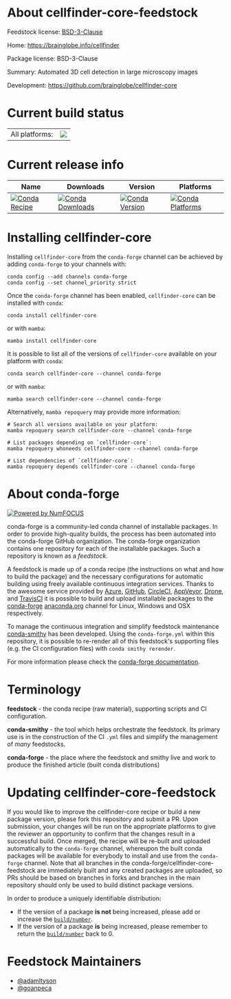 About cellfinder-core-feedstock
===============================

Feedstock license: [BSD-3-Clause](https://github.com/conda-forge/cellfinder-core-feedstock/blob/main/LICENSE.txt)

Home: https://brainglobe.info/cellfinder

Package license: BSD-3-Clause

Summary: Automated 3D cell detection in large microscopy images

Development: https://github.com/brainglobe/cellfinder-core

Current build status
====================


<table><tr><td>All platforms:</td>
    <td>
      <a href="https://dev.azure.com/conda-forge/feedstock-builds/_build/latest?definitionId=15408&branchName=main">
        <img src="https://dev.azure.com/conda-forge/feedstock-builds/_apis/build/status/cellfinder-core-feedstock?branchName=main">
      </a>
    </td>
  </tr>
</table>

Current release info
====================

| Name | Downloads | Version | Platforms |
| --- | --- | --- | --- |
| [![Conda Recipe](https://img.shields.io/badge/recipe-cellfinder--core-green.svg)](https://anaconda.org/conda-forge/cellfinder-core) | [![Conda Downloads](https://img.shields.io/conda/dn/conda-forge/cellfinder-core.svg)](https://anaconda.org/conda-forge/cellfinder-core) | [![Conda Version](https://img.shields.io/conda/vn/conda-forge/cellfinder-core.svg)](https://anaconda.org/conda-forge/cellfinder-core) | [![Conda Platforms](https://img.shields.io/conda/pn/conda-forge/cellfinder-core.svg)](https://anaconda.org/conda-forge/cellfinder-core) |

Installing cellfinder-core
==========================

Installing `cellfinder-core` from the `conda-forge` channel can be achieved by adding `conda-forge` to your channels with:

```
conda config --add channels conda-forge
conda config --set channel_priority strict
```

Once the `conda-forge` channel has been enabled, `cellfinder-core` can be installed with `conda`:

```
conda install cellfinder-core
```

or with `mamba`:

```
mamba install cellfinder-core
```

It is possible to list all of the versions of `cellfinder-core` available on your platform with `conda`:

```
conda search cellfinder-core --channel conda-forge
```

or with `mamba`:

```
mamba search cellfinder-core --channel conda-forge
```

Alternatively, `mamba repoquery` may provide more information:

```
# Search all versions available on your platform:
mamba repoquery search cellfinder-core --channel conda-forge

# List packages depending on `cellfinder-core`:
mamba repoquery whoneeds cellfinder-core --channel conda-forge

# List dependencies of `cellfinder-core`:
mamba repoquery depends cellfinder-core --channel conda-forge
```


About conda-forge
=================

[![Powered by
NumFOCUS](https://img.shields.io/badge/powered%20by-NumFOCUS-orange.svg?style=flat&colorA=E1523D&colorB=007D8A)](https://numfocus.org)

conda-forge is a community-led conda channel of installable packages.
In order to provide high-quality builds, the process has been automated into the
conda-forge GitHub organization. The conda-forge organization contains one repository
for each of the installable packages. Such a repository is known as a *feedstock*.

A feedstock is made up of a conda recipe (the instructions on what and how to build
the package) and the necessary configurations for automatic building using freely
available continuous integration services. Thanks to the awesome service provided by
[Azure](https://azure.microsoft.com/en-us/services/devops/), [GitHub](https://github.com/),
[CircleCI](https://circleci.com/), [AppVeyor](https://www.appveyor.com/),
[Drone](https://cloud.drone.io/welcome), and [TravisCI](https://travis-ci.com/)
it is possible to build and upload installable packages to the
[conda-forge](https://anaconda.org/conda-forge) [anaconda.org](https://anaconda.org/)
channel for Linux, Windows and OSX respectively.

To manage the continuous integration and simplify feedstock maintenance
[conda-smithy](https://github.com/conda-forge/conda-smithy) has been developed.
Using the ``conda-forge.yml`` within this repository, it is possible to re-render all of
this feedstock's supporting files (e.g. the CI configuration files) with ``conda smithy rerender``.

For more information please check the [conda-forge documentation](https://conda-forge.org/docs/).

Terminology
===========

**feedstock** - the conda recipe (raw material), supporting scripts and CI configuration.

**conda-smithy** - the tool which helps orchestrate the feedstock.
                   Its primary use is in the construction of the CI ``.yml`` files
                   and simplify the management of *many* feedstocks.

**conda-forge** - the place where the feedstock and smithy live and work to
                  produce the finished article (built conda distributions)


Updating cellfinder-core-feedstock
==================================

If you would like to improve the cellfinder-core recipe or build a new
package version, please fork this repository and submit a PR. Upon submission,
your changes will be run on the appropriate platforms to give the reviewer an
opportunity to confirm that the changes result in a successful build. Once
merged, the recipe will be re-built and uploaded automatically to the
`conda-forge` channel, whereupon the built conda packages will be available for
everybody to install and use from the `conda-forge` channel.
Note that all branches in the conda-forge/cellfinder-core-feedstock are
immediately built and any created packages are uploaded, so PRs should be based
on branches in forks and branches in the main repository should only be used to
build distinct package versions.

In order to produce a uniquely identifiable distribution:
 * If the version of a package **is not** being increased, please add or increase
   the [``build/number``](https://docs.conda.io/projects/conda-build/en/latest/resources/define-metadata.html#build-number-and-string).
 * If the version of a package **is** being increased, please remember to return
   the [``build/number``](https://docs.conda.io/projects/conda-build/en/latest/resources/define-metadata.html#build-number-and-string)
   back to 0.

Feedstock Maintainers
=====================

* [@adamltyson](https://github.com/adamltyson/)
* [@goanpeca](https://github.com/goanpeca/)

